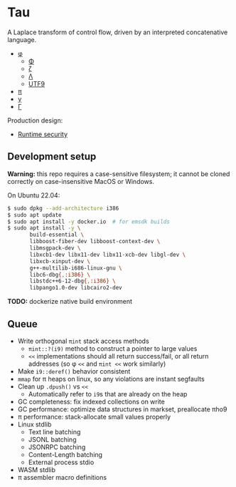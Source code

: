 # Tau
A Laplace transform of control flow, driven by an interpreted concatenative language.

+ [φ](doc/phi.md)
  + [Φ](doc/Phi.md)
  + [ζ](doc/zeta.md)
  + [Λ](doc/Lambda.md)
  + [UTF9](doc/utf9.md)
+ [π](doc/pi.md)
+ [γ](doc/gamma.md)
+ [Γ](doc/Gamma.md)

Production design:

+ [Runtime security](doc/security.md)


## Development setup
**Warning:** this repo requires a case-sensitive filesystem; it cannot be cloned correctly on case-insensitive MacOS or Windows.

On Ubuntu 22.04:

```sh
$ sudo dpkg --add-architecture i386
$ sudo apt update
$ sudo apt install -y docker.io  # for emsdk builds
$ sudo apt install -y \
       build-essential \
       libboost-fiber-dev libboost-context-dev \
       libmsgpack-dev \
       libxcb1-dev libx11-dev libx11-xcb-dev libgl-dev \
       libxcb-xinput-dev \
       g++-multilib-i686-linux-gnu \
       libc6-dbg{,:i386} \
       libstdc++6-12-dbg{,:i386} \
       libpango1.0-dev libcairo2-dev
```

**TODO:** dockerize native build environment


## Queue
+ Write orthogonal `πint` stack access methods
  + `πint::?(i9)` method to construct a pointer to large values
  + `<<` implementations should all return success/fail, or all return addresses (so φ `<<` and `πint <<` work similarly)
+ Make `i9::deref()` behavior consistent
+ `mmap` for π heaps on linux, so any violations are instant segfaults
+ Clean up `.dpush()` vs `<<`
  + Automatically refer to `i9`s that are already on the heap
+ GC completeness: fix indexed collections on write
+ GC performance: optimize data structures in markset, preallocate πho9
+ π performance: stack-allocate small values properly
+ Linux stdlib
  + Text line batching
  + JSONL batching
  + JSONRPC batching
  + Content-Length batching
  + External process stdio
+ WASM stdlib
+ π assembler macro definitions
